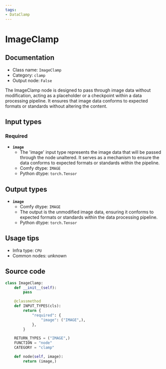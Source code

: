 ```yaml
---
tags:
- DataClamp
---
```


# ImageClamp
## Documentation
- Class name: `ImageClamp`
- Category: `clamp`
- Output node: `False`

The ImageClamp node is designed to pass through image data without modification, acting as a placeholder or a checkpoint within a data processing pipeline. It ensures that image data conforms to expected formats or standards without altering the content.
## Input types
### Required
- **`image`**
    - The 'image' input type represents the image data that will be passed through the node unaltered. It serves as a mechanism to ensure the data conforms to expected formats or standards within the pipeline.
    - Comfy dtype: `IMAGE`
    - Python dtype: `torch.Tensor`
## Output types
- **`image`**
    - Comfy dtype: `IMAGE`
    - The output is the unmodified image data, ensuring it conforms to expected formats or standards within the data processing pipeline.
    - Python dtype: `torch.Tensor`
## Usage tips
- Infra type: `CPU`
- Common nodes: unknown


## Source code
```python
class ImageClamp:
    def __init__(self):
        pass

    @classmethod
    def INPUT_TYPES(cls):
        return {
            "required": {
                "image": ("IMAGE",),
            },
        }

    RETURN_TYPES = ("IMAGE",)
    FUNCTION = "node"
    CATEGORY = "clamp"

    def node(self, image):
        return (image,)

```
